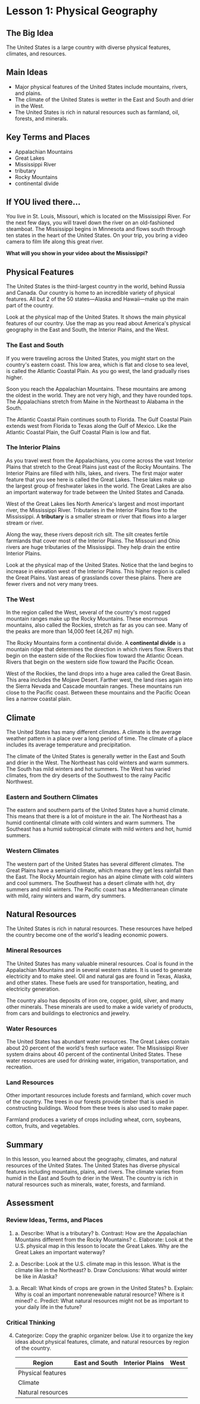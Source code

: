 # Lesson 1: Physical Geography

## The Big Idea
The United States is a large country with diverse physical features, climates, and resources.

## Main Ideas
- Major physical features of the United States include mountains, rivers, and plains.
- The climate of the United States is wetter in the East and South and drier in the West.
- The United States is rich in natural resources such as farmland, oil, forests, and minerals.

## Key Terms and Places
- Appalachian Mountains
- Great Lakes
- Mississippi River
- tributary
- Rocky Mountains
- continental divide

## If YOU lived there...
You live in St. Louis, Missouri, which is located on the Mississippi River. For the next few days, you will travel down the river on an old-fashioned steamboat. The Mississippi begins in Minnesota and flows south through ten states in the heart of the United States. On your trip, you bring a video camera to film life along this great river.

**What will you show in your video about the Mississippi?**

## Physical Features

The United States is the third-largest country in the world, behind Russia and Canada. Our country is home to an incredible variety of physical features. All but 2 of the 50 states—Alaska and Hawaii—make up the main part of the country.

Look at the physical map of the United States. It shows the main physical features of our country. Use the map as you read about America's physical geography in the East and South, the Interior Plains, and the West.

### The East and South

If you were traveling across the United States, you might start on the country's eastern coast. This low area, which is flat and close to sea level, is called the Atlantic Coastal Plain. As you go west, the land gradually rises higher.

Soon you reach the Appalachian Mountains. These mountains are among the oldest in the world. They are not very high, and they have rounded tops. The Appalachians stretch from Maine in the Northeast to Alabama in the South.

The Atlantic Coastal Plain continues south to Florida. The Gulf Coastal Plain extends west from Florida to Texas along the Gulf of Mexico. Like the Atlantic Coastal Plain, the Gulf Coastal Plain is low and flat.

### The Interior Plains

As you travel west from the Appalachians, you come across the vast Interior Plains that stretch to the Great Plains just east of the Rocky Mountains. The Interior Plains are filled with hills, lakes, and rivers. The first major water feature that you see here is called the Great Lakes. These lakes make up the largest group of freshwater lakes in the world. The Great Lakes are also an important waterway for trade between the United States and Canada.

West of the Great Lakes lies North America's largest and most important river, the Mississippi River. Tributaries in the Interior Plains flow to the Mississippi. A **tributary** is a smaller stream or river that flows into a larger stream or river.

Along the way, these rivers deposit rich silt. The silt creates fertile farmlands that cover most of the Interior Plains. The Missouri and Ohio rivers are huge tributaries of the Mississippi. They help drain the entire Interior Plains.

Look at the physical map of the United States. Notice that the land begins to increase in elevation west of the Interior Plains. This higher region is called the Great Plains. Vast areas of grasslands cover these plains. There are fewer rivers and not very many trees.

### The West

In the region called the West, several of the country's most rugged mountain ranges make up the Rocky Mountains. These enormous mountains, also called the Rockies, stretch as far as you can see. Many of the peaks are more than 14,000 feet (4,267 m) high.

The Rocky Mountains form a continental divide. A **continental divide** is a mountain ridge that determines the direction in which rivers flow. Rivers that begin on the eastern side of the Rockies flow toward the Atlantic Ocean. Rivers that begin on the western side flow toward the Pacific Ocean.

West of the Rockies, the land drops into a huge area called the Great Basin. This area includes the Mojave Desert. Farther west, the land rises again into the Sierra Nevada and Cascade mountain ranges. These mountains run close to the Pacific coast. Between these mountains and the Pacific Ocean lies a narrow coastal plain.

## Climate

The United States has many different climates. A climate is the average weather pattern in a place over a long period of time. The climate of a place includes its average temperature and precipitation.

The climate of the United States is generally wetter in the East and South and drier in the West. The Northeast has cold winters and warm summers. The South has mild winters and hot summers. The West has varied climates, from the dry deserts of the Southwest to the rainy Pacific Northwest.

### Eastern and Southern Climates

The eastern and southern parts of the United States have a humid climate. This means that there is a lot of moisture in the air. The Northeast has a humid continental climate with cold winters and warm summers. The Southeast has a humid subtropical climate with mild winters and hot, humid summers.

### Western Climates

The western part of the United States has several different climates. The Great Plains have a semiarid climate, which means they get less rainfall than the East. The Rocky Mountain region has an alpine climate with cold winters and cool summers. The Southwest has a desert climate with hot, dry summers and mild winters. The Pacific coast has a Mediterranean climate with mild, rainy winters and warm, dry summers.

## Natural Resources

The United States is rich in natural resources. These resources have helped the country become one of the world's leading economic powers.

### Mineral Resources

The United States has many valuable mineral resources. Coal is found in the Appalachian Mountains and in several western states. It is used to generate electricity and to make steel. Oil and natural gas are found in Texas, Alaska, and other states. These fuels are used for transportation, heating, and electricity generation.

The country also has deposits of iron ore, copper, gold, silver, and many other minerals. These minerals are used to make a wide variety of products, from cars and buildings to electronics and jewelry.

### Water Resources

The United States has abundant water resources. The Great Lakes contain about 20 percent of the world's fresh surface water. The Mississippi River system drains about 40 percent of the continental United States. These water resources are used for drinking water, irrigation, transportation, and recreation.

### Land Resources

Other important resources include forests and farmland, which cover much of the country. The trees in our forests provide timber that is used in constructing buildings. Wood from these trees is also used to make paper.

Farmland produces a variety of crops including wheat, corn, soybeans, cotton, fruits, and vegetables.

## Summary

In this lesson, you learned about the geography, climates, and natural resources of the United States. The United States has diverse physical features including mountains, plains, and rivers. The climate varies from humid in the East and South to drier in the West. The country is rich in natural resources such as minerals, water, forests, and farmland.

## Assessment

### Review Ideas, Terms, and Places

1. a. Describe: What is a tributary?
   b. Contrast: How are the Appalachian Mountains different from the Rocky Mountains?
   c. Elaborate: Look at the U.S. physical map in this lesson to locate the Great Lakes. Why are the Great Lakes an important waterway?

2. a. Describe: Look at the U.S. climate map in this lesson. What is the climate like in the Northeast?
   b. Draw Conclusions: What would winter be like in Alaska?

3. a. Recall: What kinds of crops are grown in the United States?
   b. Explain: Why is coal an important nonrenewable natural resource? Where is it mined?
   c. Predict: What natural resources might not be as important to your daily life in the future?

### Critical Thinking

4. Categorize: Copy the graphic organizer below. Use it to organize the key ideas about physical features, climate, and natural resources by region of the country.

   | Region | East and South | Interior Plains | West |
   |--------|---------------|----------------|------|
   | Physical features | | | |
   | Climate | | | |
   | Natural resources | | | |